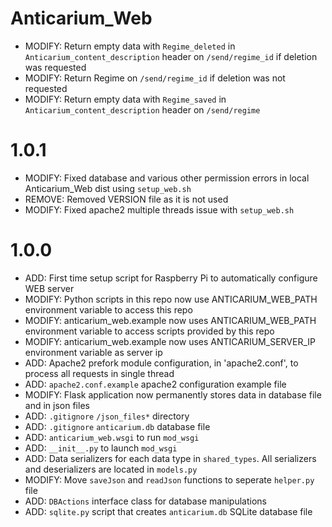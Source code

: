 # Anticarium_Web

- MODIFY: Return empty data with `Regime_deleted` in `Anticarium_content_description` header on `/send/regime_id` if deletion was requested
- MODIFY: Return Regime on `/send/regime_id` if deletion was not requested
- MODIFY: Return empty data with `Regime_saved` in `Anticarium_content_description` header on `/send/regime`

# 1.0.1
- MODIFY: Fixed database and various other permission errors in local Anticarium_Web dist using `setup_web.sh`
- REMOVE: Removed VERSION file as it is not used
- MODIFY: Fixed apache2 multiple threads issue with `setup_web.sh`

# 1.0.0
- ADD: First time setup script for Raspberry Pi to automatically configure WEB server
- MODIFY: Python scripts in this repo now use ANTICARIUM_WEB_PATH environment variable to access this repo
- MODIFY: anticarium_web.example now uses ANTICARIUM_WEB_PATH environment variable to access scripts provided by this repo 
- MODIFY: anticarium_web.example now uses ANTICARIUM_SERVER_IP environment variable as server ip
- ADD: Apache2 prefork module configuration, in 'apache2.conf', to process all requests in single thread
- ADD: `apache2.conf.example` apache2 configuration example file
- MODIFY: Flask application now permanently stores data in database file and in json files
- ADD: `.gitignore` `/json_files*` directory
- ADD: `.gitignore` `anticarium.db` database file
- ADD: `anticarium_web.wsgi` to run `mod_wsgi`
- ADD: `__init__.py` to launch `mod_wsgi`
- ADD: Data serializers for each data type in `shared_types`. All serializers and deserializers are located in `models.py`
- MODIFY: Move `saveJson` and `readJson` functions to seperate `helper.py` file 
- ADD: `DBActions` interface class for database manipulations
- ADD: `sqlite.py` script that creates `anticarium.db` SQLite database file
